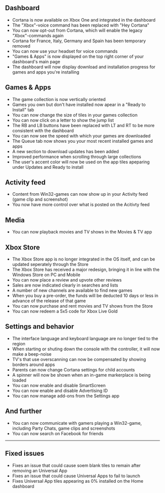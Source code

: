 ## Dashboard
- Cortana is now available on Xbox One and integrated in the dashboard
- The "Xbox"-voice command has been replaced with "Hey Cortana"
- You can now opt-out from Cortana, which will enable the legacy "Xbox"-commands again
- Cortana for France, Italy, Germany and Spain has been temporary removed
- You can now use your headset for voice commands
- "Games & Apps" is now displayed on the top right corner of your dashboard's main page
- The dashboard will now display download and installation progress for games and apps you're installing

## Games & Apps
- The game collection is now vertically oriented
- Games you own but don't have installed now apear in a "Ready to Install" tab
- You can now change the size of tiles in your games collection
- You can now click on a letter to show the jump list
- The RB and LB buttons have been replaced with LT and RT to be more consistent with the dashboard
- You can now see the speed with which your games are downloaded
- The Queue tab now shows you your most recent installed games and apps
- A new section to download updates has been added
- Improved performance when scrolling through large collections
- The user's accent color will now be used on the app tiles apeparing under Updates and Ready to install

## Activity feed
- Content from Win32-games can now show up in your Activity feed (game clip and screenshot)
- You now have more control over what is posted on the Acitivty feed

## Media
- You can now playback movies and TV shows in the Movies & TV app

## Xbox Store
- The Xbox Store app is no longer integrated in the OS itself, and can be updated seperately through the Store
- The Xbox Store has received a major redesign, bringing it in line with the Windows Store on PC and Mobile
- You can now place a review and upvote other reviews
- Sales are now indicated clearly in searches and lists
- A number of new channels are available to find new games
- When you buy a pre-order, the funds will be deducted 10 days or less in advance of the release of that game
- You can now purchase and rent movies and TV shows from the Store
- You can now redeem a 5x5 code for Xbox Live Gold

## Settings and behavior
- The interface language and keyboard language are no longer tied to the region
- When starting or shuting down the console with the controller, it will now make a beep-noise
- TV's that use overscanning can now be compensated by showing borders around apps
- Parents can now change Cortana settings for child accounts
- A spinner will now be shown when an in-game markerplace is being loaded
- You can now enable and disable SmartScreen
- You can now enable and disable Advertising ID
- You can now manage add-ons from the Settings app

## And further
- You can now communicate with gamers playing a Win32-game, including Party Chats, game clips and screenshots
- You can now search on Facebook for friends

-------------

## Fixed issues
- Fixes an issue that could cause soem blank tiles to remain after removing an Universal App
- Fixes an issue that could cause Universal Apps to fail to launch
- Fixes Universal App tiles appearing as 0% installed on the Home dashboard